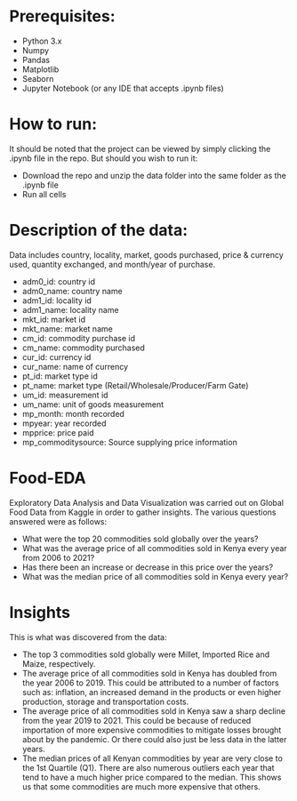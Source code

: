 # Prerequisites:
- Python 3.x
- Numpy
- Pandas
- Matplotlib
- Seaborn
- Jupyter Notebook (or any IDE that accepts .ipynb files)

# How to run:
It should be noted that the project can be viewed by simply clicking the .ipynb file in the repo. But should you wish to run it:
- Download the repo and unzip the data folder into the same folder as the .ipynb file
- Run all cells

# Description of the data:
Data includes country, locality, market, goods purchased, price & currency used, quantity exchanged, and month/year of purchase.

- adm0_id: country id
- adm0_name: country name
- adm1_id: locality id
- adm1_name: locality name
- mkt_id: market id
- mkt_name: market name
- cm_id: commodity purchase id
- cm_name: commodity purchased
- cur_id: currency id
- cur_name: name of currency
- pt_id: market type id
- pt_name: market type (Retail/Wholesale/Producer/Farm Gate)
- um_id: measurement id
- um_name: unit of goods measurement
- mp_month: month recorded
- mpyear: year recorded
- mpprice: price paid
- mp_commoditysource: Source supplying price information

# Food-EDA
Exploratory Data Analysis and Data Visualization was carried out on Global Food Data from Kaggle in order to gather insights. The various questions answered were as follows:
- What were the top 20 commodities sold globally over the years?
- What was the average price of all commodities sold in Kenya every year from 2006 to 2021?
- Has there been an increase or decrease in this price over the years?
- What was the median price of all commodities sold in Kenya every year?

# Insights
This is what was discovered from the data:
- The top 3 commodities sold globally were Millet, Imported Rice and Maize, respectively.
- The average price of all commodities sold in Kenya has doubled from the year 2006 to 2019. This could be attributed to a number of factors such as: inflation, an increased demand in the products or even higher production, storage and transportation costs.  
- The average price of all commodities sold in Kenya saw a sharp decline from the year 2019 to 2021. This could be because of reduced importation of more expensive commodities to mitigate losses brought about by the pandemic. Or there could also just be less data in the latter years. 
- The median prices of all Kenyan commodities by year are very close to the 1st Quartile (Q1). There are also numerous outliers each year that tend to have a much higher price compared to the median. This shows us that some commodities are much more expensive that others. 
